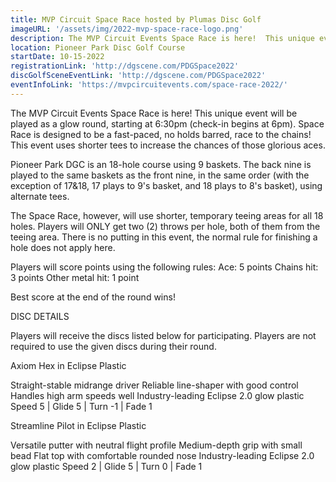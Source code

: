 ```yaml
---
title: MVP Circuit Space Race hosted by Plumas Disc Golf
imageURL: '/assets/img/2022-mvp-space-race-logo.png'
description: The MVP Circuit Events Space Race is here!  This unique event will be played as a glow round, starting at 6:30pm (check-in begins at 6pm). Space Race is designed to be a fast-paced, no holds barred, race to the chains! This event uses shorter tees to increase the chances of those glorious aces.
location: Pioneer Park Disc Golf Course
startDate: 10-15-2022
registrationLink: 'http://dgscene.com/PDGSpace2022'
discGolfSceneEventLink: 'http://dgscene.com/PDGSpace2022'
eventInfoLink: 'https://mvpcircuitevents.com/space-race-2022/'
---
```


The MVP Circuit Events Space Race is here!  This unique event will be played as a glow round, starting at 6:30pm (check-in begins at 6pm). Space Race is designed to be a fast-paced, no holds barred, race to the chains! This event uses shorter tees to increase the chances of those glorious aces.

Pioneer Park DGC is an 18-hole course using 9 baskets. The back nine is played to the same baskets as the front nine, in the same order (with the exception of 17&18, 17 plays to 9's basket, and 18 plays to 8's basket), using alternate tees.

The Space Race, however, will use shorter, temporary teeing areas for all 18 holes. Players will ONLY get two (2) throws per hole, both of them from the teeing area. There is no putting in this event, the normal rule for finishing a hole does not apply here.

Players will score points using the following rules:
Ace: 5 points
Chains hit: 3 points
Other metal hit: 1 point

Best score at the end of the round wins!

DISC DETAILS

Players will receive the discs listed below for participating.  Players are not required to use the given discs during their round.

Axiom Hex in Eclipse Plastic

Straight-stable midrange driver
Reliable line-shaper with good control
Handles high arm speeds well
Industry-leading Eclipse 2.0 glow plastic
Speed 5 | Glide 5 | Turn -1 | Fade 1


Streamline Pilot in Eclipse Plastic

Versatile putter with neutral flight profile
Medium-depth grip with small bead
Flat top with comfortable rounded nose
Industry-leading Eclipse 2.0 glow plastic
Speed 2 | Glide 5 | Turn 0 | Fade 1